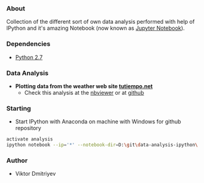 ### About

Collection of the different sort of own data analysis performed with help of IPython and it's amazing Notebook (now known as [Jupyter Notebook](http://jupyter.org/)).

### Dependencies

* [Python 2.7](http://www.python.org/download/)

### Data Analysis

* **Plotting data from the weather web site [tutiempo.net](http://en.tutiempo.net/)**
    - Check this analysis at the [nbviewer](http://nbviewer.ipython.org/github/vdmitriyev/data-analysis-ipython/blob/master/tutiempo/tutiempo.ipynb) or at [github](https://github.com/vdmitriyev/data-analysis-ipython/blob/master/tutiempo/tutiempo.ipynb)

### Starting

* Start IPython with Anaconda on machine with Windows for github repository
```bash
activate analysis
ipython notebook --ip='*' --notebook-dir=D:\git\data-analysis-ipython\
```

### Author

* Viktor Dmitriyev
